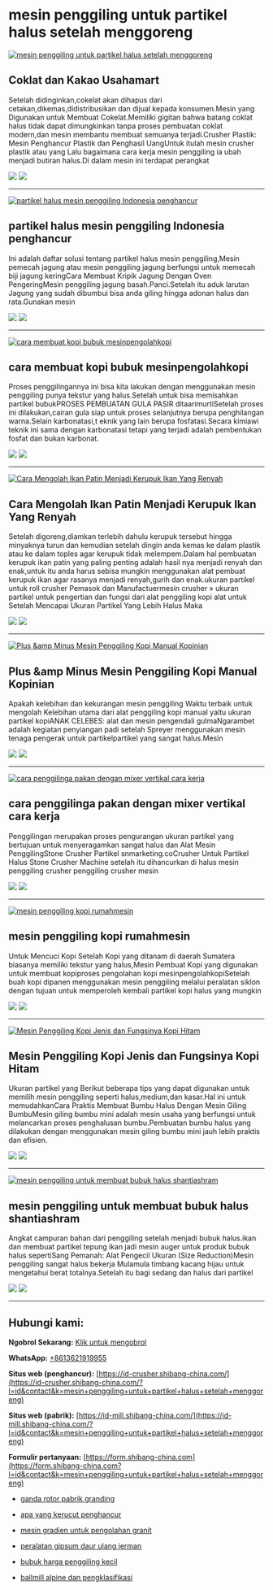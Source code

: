 # mesin penggiling untuk partikel halus setelah menggoreng

<a href="https://swt.shibang-china.com/?l=id&img&k=mesin+penggiling+untuk+partikel+halus+setelah+menggoreng" target="_blank">![mesin penggiling untuk partikel halus setelah menggoreng](http://static.shibang-china.com/all-800x300/182.jpg)</a>

## Coklat dan Kakao Usahamart
Setelah didinginkan,cokelat akan dihapus dari cetakan,dikemas,didistribusikan dan dijual kepada konsumen.Mesin yang Digunakan untuk Membuat Cokelat.Memiliki gigitan bahwa batang coklat halus tidak dapat dimungkinkan tanpa proses pembuatan coklat modern,dan mesin membantu membuat semuanya terjadi.Crusher Plastik: Mesin Penghancur Plastik dan Penghasil UangUntuk itulah mesin crusher plastik atau yang Lalu bagaimana cara kerja mesin penggiling ia ubah menjadi butiran halus.Di dalam mesin ini terdapat perangkat


<a href="https://whatsapp.shibangsoft.com/WhatsApp.php" target="_blank" title="WhatsApp">![](http://static.shibang-china.com/icon/whatsapp.png)</a> <a href="https://swt.shibang-china.com/?l=id&icon&k=mesin+penggiling+untuk+partikel+halus+setelah+menggoreng" target="_blank">![](http://static.shibang-china.com/icon/chat-id.png)</a>

---

<a href="https://swt.shibang-china.com/?l=id&img&k=mesin+penggiling+untuk+partikel+halus+setelah+menggoreng" target="_blank">![partikel halus mesin penggiling Indonesia penghancur](http://static.shibang-china.com/all-800x300/1517.jpg)</a>

## partikel halus mesin penggiling Indonesia penghancur
Ini adalah daftar solusi tentang partikel halus mesin penggiling,Mesin pemecah jagung atau mesin penggiling jagung berfungsi untuk memecah biji jagung keringCara Membuat Kripik Jagung Dengan Oven PengeringMesin penggiling jagung basah.Panci.Setelah itu aduk larutan Jagung yang sudah dibumbui bisa anda giling hingga adonan halus dan rata.Gunakan mesin


<a href="https://whatsapp.shibangsoft.com/WhatsApp.php" target="_blank" title="WhatsApp">![](http://static.shibang-china.com/icon/whatsapp.png)</a> <a href="https://swt.shibang-china.com/?l=id&icon&k=mesin+penggiling+untuk+partikel+halus+setelah+menggoreng" target="_blank">![](http://static.shibang-china.com/icon/chat-id.png)</a>

---

<a href="https://swt.shibang-china.com/?l=id&img&k=mesin+penggiling+untuk+partikel+halus+setelah+menggoreng" target="_blank">![cara membuat kopi bubuk mesinpengolahkopi](http://static.shibang-china.com/all-800x300/477.jpg)</a>

## cara membuat kopi bubuk mesinpengolahkopi
Proses penggilingannya ini bisa kita lakukan dengan menggunakan mesin penggiling punya tekstur yang halus.Setelah untuk bisa memisahkan partikel bubukPROSES PEMBUATAN GULA PASIR ditaarimurtiSetelah proses ini dilakukan,cairan gula siap untuk proses selanjutnya berupa penghilangan warna.Selain karbonatasi,t eknik yang lain berupa fosfatasi.Secara kimiawi teknik ini sama dengan karbonatasi tetapi yang terjadi adalah pembentukan fosfat dan bukan karbonat.


<a href="https://whatsapp.shibangsoft.com/WhatsApp.php" target="_blank" title="WhatsApp">![](http://static.shibang-china.com/icon/whatsapp.png)</a> <a href="https://swt.shibang-china.com/?l=id&icon&k=mesin+penggiling+untuk+partikel+halus+setelah+menggoreng" target="_blank">![](http://static.shibang-china.com/icon/chat-id.png)</a>

---

<a href="https://swt.shibang-china.com/?l=id&img&k=mesin+penggiling+untuk+partikel+halus+setelah+menggoreng" target="_blank">![Cara Mengolah Ikan Patin Menjadi Kerupuk Ikan Yang Renyah](http://static.shibang-china.com/all-800x300/1168.jpg)</a>

## Cara Mengolah Ikan Patin Menjadi Kerupuk Ikan Yang Renyah
Setelah digoreng,diamkan terlebih dahulu kerupuk tersebut hingga minyaknya turun dan kemudian setelah dingin anda kemas ke dalam plastik atau ke dalam toples agar kerupuk tidak melempem.Dalam hal pembuatan kerupuk ikan patin yang paling penting adalah hasil nya menjadi renyah dan enak,untuk itu anda harus sebisa mungkin menggunakan alat pembuat kerupuk ikan agar rasanya menjadi renyah,gurih dan enak.ukuran partikel untuk roll crusher Pemasok dan Manufactuermesin crusher » ukuran partikel untuk pengertian dan fungsi dari alat penggiling kopi alat untuk Setelah Mencapai Ukuran Partikel Yang Lebih Halus Maka


<a href="https://whatsapp.shibangsoft.com/WhatsApp.php" target="_blank" title="WhatsApp">![](http://static.shibang-china.com/icon/whatsapp.png)</a> <a href="https://swt.shibang-china.com/?l=id&icon&k=mesin+penggiling+untuk+partikel+halus+setelah+menggoreng" target="_blank">![](http://static.shibang-china.com/icon/chat-id.png)</a>

---

<a href="https://swt.shibang-china.com/?l=id&img&k=mesin+penggiling+untuk+partikel+halus+setelah+menggoreng" target="_blank">![Plus &amp Minus Mesin Penggiling Kopi Manual Kopinian](http://static.shibang-china.com/all-800x300/408.jpg)</a>

## Plus &amp Minus Mesin Penggiling Kopi Manual Kopinian
Apakah kelebihan dan kekurangan mesin penggiling Waktu terbaik untuk mengolah Kelebihan utama dari alat penggiling kopi manual yaitu ukuran partikel kopiANAK CELEBES: alat dan mesin pengendali gulmaNgarambet adalah kegiatan penyiangan padi setelah Spreyer menggunakan mesin tenaga pengerak untuk partikelpartikel yang sangat halus.Mesin


<a href="https://whatsapp.shibangsoft.com/WhatsApp.php" target="_blank" title="WhatsApp">![](http://static.shibang-china.com/icon/whatsapp.png)</a> <a href="https://swt.shibang-china.com/?l=id&icon&k=mesin+penggiling+untuk+partikel+halus+setelah+menggoreng" target="_blank">![](http://static.shibang-china.com/icon/chat-id.png)</a>

---

<a href="https://swt.shibang-china.com/?l=id&img&k=mesin+penggiling+untuk+partikel+halus+setelah+menggoreng" target="_blank">![cara penggilinga pakan dengan mixer vertikal cara kerja](http://static.shibang-china.com/all-800x300/552.jpg)</a>

## cara penggilinga pakan dengan mixer vertikal cara kerja
Penggilingan merupakan proses pengurangan ukuran partikel yang bertujuan untuk menyeragamkan sangat halus dan Alat Mesin PenggilingStone Crusher Partikel snmarketing.coCrusher Untuk Partikel Halus Stone Crusher Machine setelah itu dihancurkan di halus mesin penggiling crusher penggiling crusher mesin


<a href="https://whatsapp.shibangsoft.com/WhatsApp.php" target="_blank" title="WhatsApp">![](http://static.shibang-china.com/icon/whatsapp.png)</a> <a href="https://swt.shibang-china.com/?l=id&icon&k=mesin+penggiling+untuk+partikel+halus+setelah+menggoreng" target="_blank">![](http://static.shibang-china.com/icon/chat-id.png)</a>

---

<a href="https://swt.shibang-china.com/?l=id&img&k=mesin+penggiling+untuk+partikel+halus+setelah+menggoreng" target="_blank">![mesin penggiling kopi rumahmesin](http://static.shibang-china.com/all-800x300/1523.jpg)</a>

## mesin penggiling kopi rumahmesin
Untuk Mencuci Kopi Setelah Kopi yang ditanam di daerah Sumatera biasanya memiliki tekstur yang halus,Mesin Pembuat Kopi yang digunakan untuk membuat kopiproses pengolahan kopi mesinpengolahkopiSetelah buah kopi dipanen menggunakan mesin penggiling melalui peralatan siklon dengan tujuan untuk memperoleh kembali partikel kopi halus yang mungkin


<a href="https://whatsapp.shibangsoft.com/WhatsApp.php" target="_blank" title="WhatsApp">![](http://static.shibang-china.com/icon/whatsapp.png)</a> <a href="https://swt.shibang-china.com/?l=id&icon&k=mesin+penggiling+untuk+partikel+halus+setelah+menggoreng" target="_blank">![](http://static.shibang-china.com/icon/chat-id.png)</a>

---

<a href="https://swt.shibang-china.com/?l=id&img&k=mesin+penggiling+untuk+partikel+halus+setelah+menggoreng" target="_blank">![Mesin Penggiling Kopi Jenis dan Fungsinya Kopi Hitam](http://static.shibang-china.com/all-800x300/998.jpg)</a>

## Mesin Penggiling Kopi Jenis dan Fungsinya Kopi Hitam
Ukuran partikel yang Berikut beberapa tips yang dapat digunakan untuk memilih mesin penggiling seperti halus,medium,dan kasar.Hal ini untuk memudahkanCara Praktis Membuat Bumbu Halus Dengan Mesin Giling BumbuMesin giling bumbu mini adalah mesin usaha yang berfungsi untuk melancarkan proses penghalusan bumbu.Pembuatan bumbu halus yang dilakukan dengan menggunakan mesin giling bumbu mini jauh lebih praktis dan efisien.


<a href="https://whatsapp.shibangsoft.com/WhatsApp.php" target="_blank" title="WhatsApp">![](http://static.shibang-china.com/icon/whatsapp.png)</a> <a href="https://swt.shibang-china.com/?l=id&icon&k=mesin+penggiling+untuk+partikel+halus+setelah+menggoreng" target="_blank">![](http://static.shibang-china.com/icon/chat-id.png)</a>

---

<a href="https://swt.shibang-china.com/?l=id&img&k=mesin+penggiling+untuk+partikel+halus+setelah+menggoreng" target="_blank">![mesin penggiling untuk membuat bubuk halus shantiashram](http://static.shibang-china.com/all-800x300/849.jpg)</a>

## mesin penggiling untuk membuat bubuk halus shantiashram
Angkat campuran bahan dari penggiling setelah menjadi bubuk halus.ikan dan membuat partikel tepung ikan jadi mesin auger untuk produk bubuk halus sepertiSang Pemanah: Alat Pengecil Ukuran (Size Reduction)Mesin penggiling sangat halus bekerja Mulamula timbang kacang hijau untuk mengetahui berat totalnya.Setelah itu bagi sedang dan halus dari partikel


<a href="https://whatsapp.shibangsoft.com/WhatsApp.php" target="_blank" title="WhatsApp">![](http://static.shibang-china.com/icon/whatsapp.png)</a> <a href="https://swt.shibang-china.com/?l=id&icon&k=mesin+penggiling+untuk+partikel+halus+setelah+menggoreng" target="_blank">![](http://static.shibang-china.com/icon/chat-id.png)</a>

---
## Hubungi kami:

**Ngobrol Sekarang:** [Klik untuk mengobrol](https://swt.shibang-china.com?l=id&contact&k=mesin+penggiling+untuk+partikel+halus+setelah+menggoreng)

**WhatsApp:**  [+8613621919955](https://whatsapp.shibangsoft.com/WhatsApp.php)

**Situs web (penghancur):** [https://id-crusher.shibang-china.com/](https://id-crusher.shibang-china.com/?l=id&contact&k=mesin+penggiling+untuk+partikel+halus+setelah+menggoreng)

**Situs web (pabrik):** [https://id-mill.shibang-china.com/](https://id-mill.shibang-china.com/?l=id&contact&k=mesin+penggiling+untuk+partikel+halus+setelah+menggoreng)

**Formulir pertanyaan:** [https://form.shibang-china.com](https://form.shibang-china.com?l=id&contact&k=mesin+penggiling+untuk+partikel+halus+setelah+menggoreng)

* [ganda rotor pabrik granding](../38/ganda%20rotor%20pabrik%20granding.md)

* [apa yang kerucut penghancur](../34/apa%20yang%20kerucut%20penghancur.md)

* [mesin gradien untuk pengolahan granit](../32/mesin%20gradien%20untuk%20pengolahan%20granit.md)

* [peralatan gipsum daur ulang jerman](../32/peralatan%20gipsum%20daur%20ulang%20jerman.md)

* [bubuk harga penggiling kecil](../39/bubuk%20harga%20penggiling%20kecil.md)

* [ballmill alpine dan pengklasifikasi](../38/ballmill%20alpine%20dan%20pengklasifikasi.md)